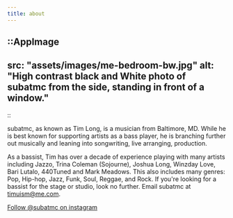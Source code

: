 ```yaml
---
title: about
---
```


::AppImage
---
src: "assets/images/me-bedroom-bw.jpg"
alt: "High contrast black and White photo of subatmc from the side, standing in front of a window."
---
::

subatmc, as known as Tim Long, is a musician from Baltimore, MD. While he is best known for supporting artists as a bass player, he is branching further out musically and leaning into songwriting, live arranging, production.

As a bassist, Tim has over a decade of experience playing with many artists including Jazzo, Trina Coleman (Sojourne), Joshua Long, Winzday Love, Bari Lutalo, 440Tuned and Mark Meadows. This also includes many genres: Pop, Hip-hop, Jazz, Funk, Soul, Reggae, and Rock. If you're looking for a bassist for the stage or studio, look no further. Email subatmc at [timuism@me.com](mailto:timuism@me.com).

[Follow @subatmc on instagram](https://instagram.com/subatmc)

